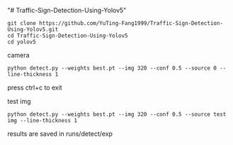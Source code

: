 "# Traffic-Sign-Detection-Using-Yolov5" 

```
git clone https://github.com/YuTing-Fang1999/Traffic-Sign-Detection-Using-Yolov5.git
cd Traffic-Sign-Detection-Using-Yolov5
cd yolov5
```

camera
```
python detect.py --weights best.pt --img 320 --conf 0.5 --source 0 --line-thickness 1
```
press ctrl+c to exit

test img
```
python detect.py --weights best.pt --img 320 --conf 0.5 --source test img --line-thickness 1
```
results are saved in runs/detect/exp
